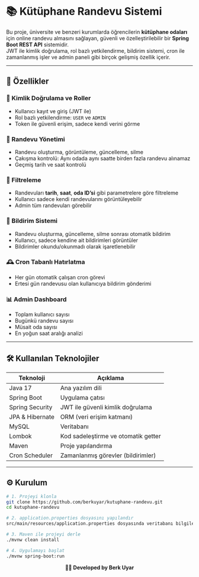 # 📚 Kütüphane Randevu Sistemi

Bu proje, üniversite ve benzeri kurumlarda öğrencilerin **kütüphane odaları** için online randevu almasını sağlayan, güvenli ve özelleştirilebilir bir **Spring Boot REST API** sistemidir.  
JWT ile kimlik doğrulama, rol bazlı yetkilendirme, bildirim sistemi, cron ile zamanlanmış işler ve admin paneli gibi birçok gelişmiş özellik içerir.

---

## 🚀 Özellikler

### 🔐 Kimlik Doğrulama ve Roller
- Kullanıcı kayıt ve giriş (JWT ile)
- Rol bazlı yetkilendirme: `USER` ve `ADMIN`
- Token ile güvenli erişim, sadece kendi verini görme

### 📅 Randevu Yönetimi
- Randevu oluşturma, görüntüleme, güncelleme, silme
- Çakışma kontrolü: Aynı odada aynı saatte birden fazla randevu alınamaz
- Geçmiş tarih ve saat kontrolü

### 🔎 Filtreleme
- Randevuları **tarih**, **saat**, **oda ID’si** gibi parametrelere göre filtreleme
- Kullanıcı sadece kendi randevularını görüntüleyebilir
- Admin tüm randevuları görebilir

### 🔔 Bildirim Sistemi
- Randevu oluşturma, güncelleme, silme sonrası otomatik bildirim
- Kullanıcı, sadece kendine ait bildirimleri görüntüler
- Bildirimler okundu/okunmadı olarak işaretlenebilir

### 🕰️ Cron Tabanlı Hatırlatma
- Her gün otomatik çalışan cron görevi
- Ertesi gün randevusu olan kullanıcıya bildirim gönderimi

### 📊 Admin Dashboard
- Toplam kullanıcı sayısı
- Bugünkü randevu sayısı
- Müsait oda sayısı
- En yoğun saat aralığı analizi

---

## 🛠️ Kullanılan Teknolojiler

| Teknoloji       | Açıklama                            |
|-----------------|-------------------------------------|
| Java 17         | Ana yazılım dili                    |
| Spring Boot     | Uygulama çatısı                     |
| Spring Security | JWT ile güvenli kimlik doğrulama    |
| JPA & Hibernate | ORM (veri erişim katmanı)           |
| MySQL           | Veritabanı                          |
| Lombok          | Kod sadeleştirme ve otomatik getter |
| Maven           | Proje yapılandırma                  |
| Cron Scheduler  | Zamanlanmış görevler (bildirimler)  |

---

## ⚙️ Kurulum

```bash
# 1. Projeyi klonla
git clone https://github.com/berkuyar/kutuphane-randevu.git
cd kutuphane-randevu

# 2. application.properties dosyasını yapılandır
src/main/resources/application.properties dosyasında veritabanı bilgilerini güncelle

# 3. Maven ile projeyi derle
./mvnw clean install

# 4. Uygulamayı başlat
./mvnw spring-boot:run

``` 
<p align="center"><b>👨‍💻 Developed by Berk Uyar</b></p> 
